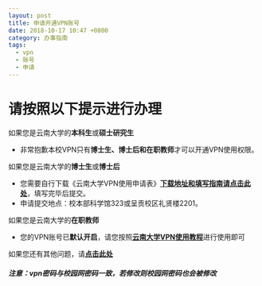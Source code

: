```yaml
---
layout: post
title: 申请开通VPN账号
date: 2018-10-17 10:47 +0800
category: 办事指南
tags:
  - vpn
  - 账号
  - 申请
---
```


# 请按照以下提示进行办理

如果您是云南大学的**本科生**或**硕士研究生**

- 非常抱歉本校VPN只有**博士生、博士后和在职教师**才可以开通VPN使用权限。

如果您是云南大学的**博士生**或**博士后**

- 您需要自行下载《云南大学VPN使用申请表》[**下载地址和填写指南请点击此处**](http://65031141.ynu.edu.cn/%E5%B8%B8%E7%94%A8%E4%B8%8B%E8%BD%BD/2018/11/27/%E4%BA%91%E5%8D%97%E5%A4%A7%E5%AD%A6VPN%E4%BD%BF%E7%94%A8%E7%94%B3%E8%AF%B7%E8%A1%A8.html)，填写完毕后提交。
- 申请提交地点：校本部科学馆323或呈贡校区礼贤楼2201。

如果您是云南大学的**在职教师**

- 您的VPN账号已**默认开启**，请您按照[**云南大学VPN使用教程**](http://65031141.ynu.edu.cn/%E4%BD%BF%E7%94%A8%E6%95%99%E7%A8%8B/2018/10/17/%E4%BA%91%E5%8D%97%E5%A4%A7%E5%AD%A6VPN%E4%BD%BF%E7%94%A8%E6%95%99%E7%A8%8B.html)进行使用即可

如果您还有其他问题，请[**点击此处**](http://65031141.ynu.edu.cn/%E5%B8%B8%E8%A7%81%E9%97%AE%E9%A2%98/2018/10/17/vpn%E5%85%B6%E4%BB%96%E9%97%AE%E9%A2%98.html)

<h5>注意：vpn密码与校园网密码一致，若修改则校园网密码也会被修改</h5>
